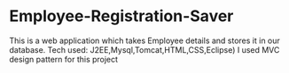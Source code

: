 # Employee-Registration-Saver
This is a web application which takes Employee details and stores it in our database. 
Tech used: J2EE,Mysql,Tomcat,HTML,CSS,Eclipse)
I used MVC design pattern for this project
